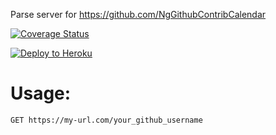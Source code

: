 Parse server for https://github.com/NgGithubContribCalendar

[![Coverage Status](https://coveralls.io/repos/github/NgGithubContribCalendar/server/badge.svg?branch=master)](https://coveralls.io/github/NgGithubContribCalendar/server?branch=master)

[![Deploy to Heroku](https://www.herokucdn.com/deploy/button.png)](https://www.heroku.com/deploy/?template=https://github.com/NgGithubContribCalendar/server)

# Usage:

`GET https://my-url.com/your_github_username`
